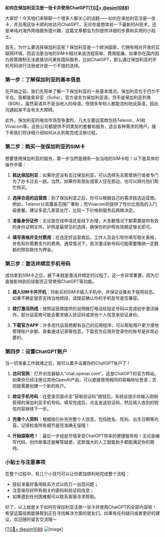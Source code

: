 **如何在保加利亚注册一张卡并使用ChatGPT[[TG💪+ @esim1088](https://t.me/s/esim1088)]**

大家好！今天咱们来聊聊一个很多人都关心的话题——如何在保加利亚注册一张卡，并且用这张卡顺利地访问ChatGPT。无论你是想体验一下最新的AI技术，还是单纯对海外网络服务感兴趣，这篇文章都会为你提供详细的步骤和实用的小贴士。

首先，为什么要选择保加利亚呢？保加利亚是一个欧洲国家，它拥有相对开放的互联网环境，而且注册当地的SIM卡相对来说流程简单、费用低廉。如果你在国内因为政策限制无法直接访问某些国际服务，比如ChatGPT，那么通过保加利亚的手机号码进行注册或许是一个不错的选择。

### 第一步：了解保加利亚的基本信息

在开始之前，我们先简单了解一下保加利亚的一些基本情况。保加利亚位于巴尔干半岛，首都是索非亚（Sofia），官方语言为保加利亚语，货币是保加利亚列弗（BGN）。虽然英语并不是当地人的母语，但很多年轻人都能流利地说英语，因此沟通起来不会有太大障碍。

此外，保加利亚的电信市场竞争激烈，几大主要运营商包括Telenor、A1和Vivacom等。这些公司都提供不同类型的套餐和服务，适合各种需求的用户。接下来我们将详细介绍如何从头到尾完成注册过程。

### 第二步：购买一张保加利亚的SIM卡

想要使用保加利亚的服务，第一步当然是拥有一张当地的SIM卡啦！以下是具体的操作步骤：

1. **抵达保加利亚**：如果你还没有去过保加利亚，可以选择先去那里旅行或者专门为了办卡过去一趟。当然，如果你有朋友或家人住在那边，也可以拜托他们帮忙购买。
   
2. **选择合适的运营商**：到了保加利亚之后，你可以根据自己的需求挑选运营商。例如，Telenor以其覆盖范围广著称；而Vivacom则提供了性价比很高的入门级套餐。建议多逛几家营业厅，比较一下价格和服务后再做决定。

3. **准备身份证件**：无论是在线申请还是线下办理，大多数情况下都需要提供有效的身份证明文件。护照是最常见的选择，确保你的护照有效期足够长即可。

4. **填写表格并支付费用**：在选定好运营商后，工作人员会引导你填写相关表格，并告知你需要支付的费用。通常情况下，首次激活新号码可能需要缴纳一定数额的预存款作为押金。

### 第三步：激活并绑定手机号码

成功拿到SIM卡之后，接下来就是激活并绑定的过程了。这一步非常重要，因为它直接影响到后续能否正常使用ChatGPT等功能。

1. **插入SIM卡并开机**：将新买的SIM卡插入手机中，并保证设备处于联网状态。如果不确定是否支持当地频段，请提前确认你的手机型号是否兼容。

2. **拨打激活热线**：按照运营商提供的说明拨打电话给指定号码以完成初步激活操作。部分运营商可能会要求输入验证码或其他个人信息来验证身份。

3. **下载官方APP**：许多现代运营商都有自己的应用程序，可以帮助用户更方便地管理账户余额、查看通话记录等信息。下载官方应用并登录你的账号是非常必要的。

### 第四步：设置ChatGPT账户

当一切准备工作就绪之后，就可以着手设置你的ChatGPT账户了！

1. **访问官网**：打开浏览器输入“chat.openai.com”，这是ChatGPT的官方网站。如果你已经注册过其他OpenAI产品，可以直接使用相同的邮箱地址登录；否则就需要创建一个新的账户。

2. **验证手机号码**：在登录页面点击“获取验证码”按钮后，系统会提示你输入刚刚获得的保加利亚手机号码。填写完成后，点击发送验证码，然后填入收到的短信内容继续下一步。

3. **完善个人资料**：根据指引补充完整个人信息，包括姓名、性别、出生日期等内容。记得检查所有细节是否准确无误哦！

4. **开始探索吧！**：最后一步就是尽情享受ChatGPT带来的便捷服务啦！无论是编写代码、创作故事还是解答疑惑，这款强大的人工智能助手都能满足你的期待。

### 小贴士与注意事项

在整个过程中，有几个小技巧可以让你更加顺利地完成整个流程：

- 提前准备好备用联系方式以防万一出现问题；
- 注意保存好所有相关的密码和验证码信息；
- 如果遇到任何困难都可以联系客服寻求帮助。

好了，以上就是关于如何在保加利亚注册一张卡并使用ChatGPT的全部内容啦！希望这篇指南能够帮到正在寻找解决方案的朋友们。如果有任何疑问或者更好的建议，欢迎随时留言交流哦～

[[TG💪+ @esim1088](https://t.me/s/esim1088) ![Image](https://i.postimg.cc/4NQfJmqS/Snipaste-2025-05-13-00-14-12.png)]